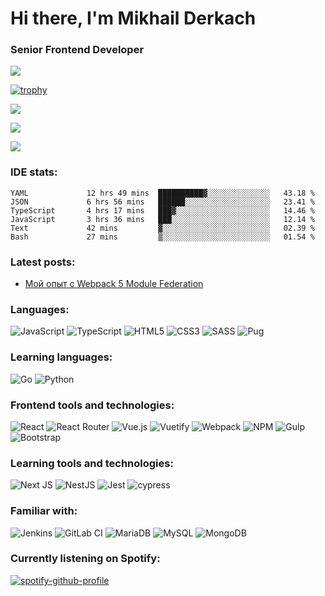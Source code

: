 # Hi there, I'm Mikhail Derkach 

### Senior Frontend Developer

![](https://komarev.com/ghpvc/?username=mderkach)

[![trophy](https://github-profile-trophy.vercel.app/?username=mderkach&theme=monokai)](https://github.com/ryo-ma/github-profile-trophy)

![](https://github-profile-summary-cards.vercel.app/api/cards/profile-details?username=mderkach&theme=monokai)

![](https://github-profile-summary-cards.vercel.app/api/cards/repos-per-language?username=mderkach&theme=monokai) 

![](https://github-profile-summary-cards.vercel.app/api/cards/stats?username=mderkach&theme=monokai)

<h3 align="left">IDE stats:</h3>

<!--START_SECTION:waka-->

```text
YAML             12 hrs 49 mins  ██████████▓░░░░░░░░░░░░░░   43.18 %
JSON             6 hrs 56 mins   ██████░░░░░░░░░░░░░░░░░░░   23.41 %
TypeScript       4 hrs 17 mins   ███▓░░░░░░░░░░░░░░░░░░░░░   14.46 %
JavaScript       3 hrs 36 mins   ███░░░░░░░░░░░░░░░░░░░░░░   12.14 %
Text             42 mins         ▓░░░░░░░░░░░░░░░░░░░░░░░░   02.39 %
Bash             27 mins         ▒░░░░░░░░░░░░░░░░░░░░░░░░   01.54 %
```

<!--END_SECTION:waka-->


<h3 align="left">Latest posts:</h3>

<!-- BLOG-POST-LIST:START -->
- [Мой опыт с Webpack 5 Module Federation](https://habr.com/ru/post/650401/)
<!-- BLOG-POST-LIST:END -->

<h3 align="left">Languages:</h3>

![JavaScript](https://img.shields.io/badge/javascript-%23323330.svg?style=for-the-badge&logo=javascript&logoColor=%23F7DF1E)
![TypeScript](https://img.shields.io/badge/typescript-%23007ACC.svg?style=for-the-badge&logo=typescript&logoColor=white)
![HTML5](https://img.shields.io/badge/html5-%23E34F26.svg?style=for-the-badge&logo=html5&logoColor=white)
![CSS3](https://img.shields.io/badge/css3-%231572B6.svg?style=for-the-badge&logo=css3&logoColor=white)
![SASS](https://img.shields.io/badge/SASS-hotpink.svg?style=for-the-badge&logo=SASS&logoColor=white)
![Pug](https://img.shields.io/badge/Pug-FFF?style=for-the-badge&logo=pug&logoColor=A86454)


<h3 align="left">Learning languages:</h3>

![Go](https://img.shields.io/badge/go-%2300ADD8.svg?style=for-the-badge&logo=go&logoColor=white)
![Python](https://img.shields.io/badge/python-3670A0?style=for-the-badge&logo=python&logoColor=ffdd54)

<h3 align="left">Frontend tools and technologies:</h3>

![React](https://img.shields.io/badge/react-%2320232a.svg?style=for-the-badge&logo=react&logoColor=%2361DAFB)
![React Router](https://img.shields.io/badge/React_Router-CA4245?style=for-the-badge&logo=react-router&logoColor=white)
![Vue.js](https://img.shields.io/badge/vuejs-%2335495e.svg?style=for-the-badge&logo=vuedotjs&logoColor=%234FC08D)
![Vuetify](https://img.shields.io/badge/Vuetify-1867C0?style=for-the-badge&logo=vuetify&logoColor=AEDDFF)
![Webpack](https://img.shields.io/badge/webpack-%238DD6F9.svg?style=for-the-badge&logo=webpack&logoColor=black)
![NPM](https://img.shields.io/badge/NPM-%23000000.svg?style=for-the-badge&logo=npm&logoColor=white)
![Gulp](https://img.shields.io/badge/GULP-%23CF4647.svg?style=for-the-badge&logo=gulp&logoColor=white)
![Bootstrap](https://img.shields.io/badge/bootstrap-%23563D7C.svg?style=for-the-badge&logo=bootstrap&logoColor=white)

<h3 align="left">Learning tools and technologies:</h3>

![Next JS](https://img.shields.io/badge/Next-black?style=for-the-badge&logo=next.js&logoColor=white)
![NestJS](https://img.shields.io/badge/nestjs-%23E0234E.svg?style=for-the-badge&logo=nestjs&logoColor=white)
![Jest](https://img.shields.io/badge/-jest-%23C21325?style=for-the-badge&logo=jest&logoColor=white)
![cypress](https://img.shields.io/badge/-cypress-%23E5E5E5?style=for-the-badge&logo=cypress&logoColor=058a5e)

<h3 align="left">Familiar with:</h3>

![Jenkins](https://img.shields.io/badge/jenkins-%232C5263.svg?style=for-the-badge&logo=jenkins&logoColor=white)
![GitLab CI](https://img.shields.io/badge/GitLabCI-%23181717.svg?style=for-the-badge&logo=gitlab&logoColor=white)
![MariaDB](https://img.shields.io/badge/MariaDB-003545?style=for-the-badge&logo=mariadb&logoColor=white)
![MySQL](https://img.shields.io/badge/mysql-%2300f.svg?style=for-the-badge&logo=mysql&logoColor=white)
![MongoDB](https://img.shields.io/badge/MongoDB-%234ea94b.svg?style=for-the-badge&logo=mongodb&logoColor=white)

<h3 align="left">Currently listening on Spotify:</h3>

[![spotify-github-profile](https://spotify-github-profile.vercel.app/api/view?uid=31zheu465dcykmme7zochrbs4j3a&cover_image=true&theme=novatorem&bar_color_cover=true&bar_color=53b14f)](https://spotify-github-profile.vercel.app/api/view?uid=31zheu465dcykmme7zochrbs4j3a&redirect=true)
